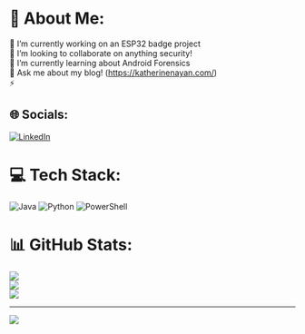 # 💫 About Me:
🔭 I’m currently working on an ESP32 badge project<br>👯 I’m looking to collaborate on anything security!<br>🌱 I’m currently learning about Android Forensics<br>💬 Ask me about my blog! (https://katherinenayan.com/)<br>⚡


## 🌐 Socials:
[![LinkedIn](https://img.shields.io/badge/LinkedIn-%230077B5.svg?logo=linkedin&logoColor=white)](https://linkedin.com/in/katherinenayan) 

# 💻 Tech Stack:
![Java](https://img.shields.io/badge/java-%23ED8B00.svg?style=for-the-badge&logo=openjdk&logoColor=white) ![Python](https://img.shields.io/badge/python-3670A0?style=for-the-badge&logo=python&logoColor=ffdd54) ![PowerShell](https://img.shields.io/badge/PowerShell-%235391FE.svg?style=for-the-badge&logo=powershell&logoColor=white)
# 📊 GitHub Stats:
![](https://github-readme-stats.vercel.app/api?username=katnayan&theme=nightowl&hide_border=false&include_all_commits=false&count_private=false)<br/>
![](https://github-readme-streak-stats.herokuapp.com/?user=katnayan&theme=nightowl&hide_border=false)<br/>
![](https://github-readme-stats.vercel.app/api/top-langs/?username=katnayan&theme=nightowl&hide_border=false&include_all_commits=false&count_private=false&layout=compact)

---
[![](https://visitcount.itsvg.in/api?id=katnayan&icon=0&color=0)](https://visitcount.itsvg.in)

<!-- Proudly created with GPRM ( https://gprm.itsvg.in ) -->
